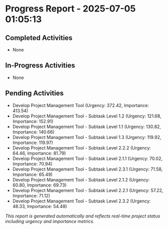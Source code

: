 # Progress Report - 2025-07-05 01:05:13

## Completed Activities
- None

## In-Progress Activities
- None

## Pending Activities
- Develop Project Management Tool (Urgency: 372.42, Importance: 413.54)
- Develop Project Management Tool - Subtask Level 1.2 (Urgency: 121.68, Importance: 152.91)
- Develop Project Management Tool - Subtask Level 1.1 (Urgency: 130.82, Importance: 140.66)
- Develop Project Management Tool - Subtask Level 1.3 (Urgency: 119.92, Importance: 119.97)
- Develop Project Management Tool - Subtask Level 2.2.2 (Urgency: 64.46, Importance: 81.79)
- Develop Project Management Tool - Subtask Level 2.1.1 (Urgency: 70.02, Importance: 70.94)
- Develop Project Management Tool - Subtask Level 2.3.1 (Urgency: 71.58, Importance: 65.49)
- Develop Project Management Tool - Subtask Level 2.1.2 (Urgency: 60.80, Importance: 69.73)
- Develop Project Management Tool - Subtask Level 2.2.1 (Urgency: 57.22, Importance: 71.12)
- Develop Project Management Tool - Subtask Level 2.3.2 (Urgency: 48.33, Importance: 54.48)

*This report is generated automatically and reflects real-time project status including urgency and importance metrics.*
